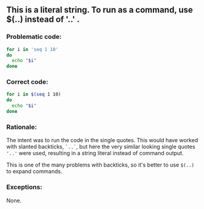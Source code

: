 ## This is a literal string. To run as a command, use $(..) instead of '..' .

### Problematic code:

```sh
for i in 'seq 1 10'
do
  echo "$i"
done
```

### Correct code:

```sh
for i in $(seq 1 10)
do
  echo "$i"
done
```

### Rationale:

The intent was to run the code in the single quotes. This would have worked with slanted backticks, `` `..` ``, but here the very similar looking single quotes `'..'` were used, resulting in a string literal instead of command output.

This is one of the many problems with backticks, so it's better to use `$(..)` to expand commands.

### Exceptions:

None.
